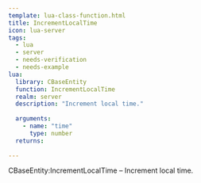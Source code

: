 ```yaml
---
template: lua-class-function.html
title: IncrementLocalTime
icon: lua-server
tags:
  - lua
  - server
  - needs-verification
  - needs-example
lua:
  library: CBaseEntity
  function: IncrementLocalTime
  realm: server
  description: "Increment local time."
  
  arguments:
    - name: "time"
      type: number
  returns:
    
---
```


<div class="lua__search__keywords">
CBaseEntity:IncrementLocalTime &#x2013; Increment local time.
</div>
